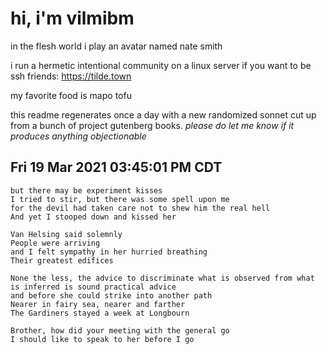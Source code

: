 # hi, i'm vilmibm

in the flesh world i play an avatar named nate smith

i run a hermetic intentional community on a linux server if you want to be ssh friends: https://tilde.town

my favorite food is mapo tofu

this readme regenerates once a day with a new randomized sonnet cut up from a bunch of project gutenberg books.
_please do let me know if it produces anything objectionable_

## Fri 19 Mar 2021 03:45:01 PM CDT

    but there may be experiment kisses
    I tried to stir, but there was some spell upon me
    for the devil had taken care not to shew him the real hell
    And yet I stooped down and kissed her
    
    Van Helsing said solemnly
    People were arriving
    and I felt sympathy in her hurried breathing
    Their greatest edifices
    
    None the less, the advice to discriminate what is observed from what is inferred is sound practical advice
    and before she could strike into another path
    Nearer in fairy sea, nearer and farther
    The Gardiners stayed a week at Longbourn
    
    Brother, how did your meeting with the general go
    I should like to speak to her before I go
